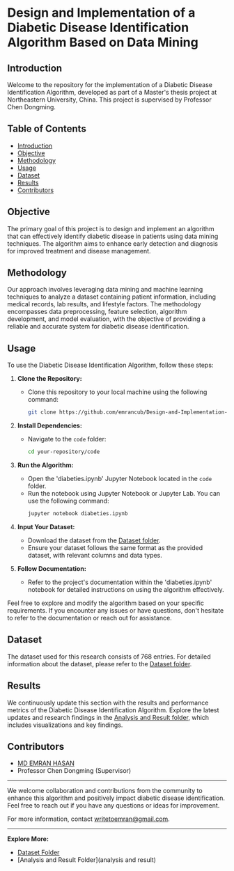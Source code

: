 # Design and Implementation of a Diabetic Disease Identification Algorithm Based on Data Mining

## Introduction

Welcome to the repository for the implementation of a Diabetic Disease Identification Algorithm, developed as part of a Master's thesis project at Northeastern University, China. This project is supervised by Professor Chen Dongming.

## Table of Contents

- [Introduction](#introduction)
- [Objective](#objective)
- [Methodology](#methodology)
- [Usage](#usage)
- [Dataset](#dataset)
- [Results](#results)
- [Contributors](#contributors)

## Objective

The primary goal of this project is to design and implement an algorithm that can effectively identify diabetic disease in patients using data mining techniques. The algorithm aims to enhance early detection and diagnosis for improved treatment and disease management.

## Methodology

Our approach involves leveraging data mining and machine learning techniques to analyze a dataset containing patient information, including medical records, lab results, and lifestyle factors. The methodology encompasses data preprocessing, feature selection, algorithm development, and model evaluation, with the objective of providing a reliable and accurate system for diabetic disease identification.

## Usage

To use the Diabetic Disease Identification Algorithm, follow these steps:

1. **Clone the Repository:**
   - Clone this repository to your local machine using the following command:
     ```bash
     git clone https://github.com/emrancub/Design-and-Implementation-of-a-Diabetic-Disease.git
     ```

2. **Install Dependencies:**
   - Navigate to the `code` folder:
     ```bash
     cd your-repository/code
     ```

3. **Run the Algorithm:**
   - Open the 'diabeties.ipynb' Jupyter Notebook located in the `code` folder.
   - Run the notebook using Jupyter Notebook or Jupyter Lab. You can use the following command:
     ```bash
     jupyter notebook diabeties.ipynb
     ```

4. **Input Your Dataset:**
   - Download the dataset from the [Dataset folder](dataset).
   - Ensure your dataset follows the same format as the provided dataset, with relevant columns and data types.

5. **Follow Documentation:**
   - Refer to the project's documentation within the 'diabeties.ipynb' notebook for detailed instructions on using the algorithm effectively.

Feel free to explore and modify the algorithm based on your specific requirements. If you encounter any issues or have questions, don't hesitate to refer to the documentation or reach out for assistance.


## Dataset

The dataset used for this research consists of 768 entries. For detailed information about the dataset, please refer to the [Dataset folder](dataset).


## Results

We continuously update this section with the results and performance metrics of the Diabetic Disease Identification Algorithm. Explore the latest updates and research findings in the [Analysis and Result folder](analysis_and_result), which includes visualizations and key findings.

## Contributors

- [MD EMRAN HASAN](mailto:writetoemran@gmail.com)
- Professor Chen Dongming (Supervisor)

---

We welcome collaboration and contributions from the community to enhance this algorithm and positively impact diabetic disease identification. Feel free to reach out if you have any questions or ideas for improvement.

For more information, contact [writetoemran@gmail.com](mailto:writetoemran@gmail.com).

---

**Explore More:**
- [Dataset Folder](dataset)
- [Analysis and Result Folder](analysis and result)

